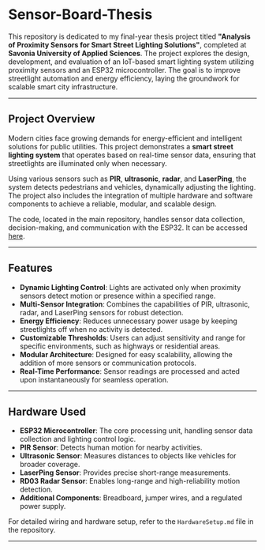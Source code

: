 # Sensor-Board-Thesis  

This repository is dedicated to my final-year thesis project titled **"Analysis of Proximity Sensors for Smart Street Lighting Solutions"**, completed at **Savonia University of Applied Sciences**. The project explores the design, development, and evaluation of an IoT-based smart lighting system utilizing proximity sensors and an ESP32 microcontroller. The goal is to improve streetlight automation and energy efficiency, laying the groundwork for scalable smart city infrastructure.  

---

## Project Overview  

Modern cities face growing demands for energy-efficient and intelligent solutions for public utilities. This project demonstrates a **smart street lighting system** that operates based on real-time sensor data, ensuring that streetlights are illuminated only when necessary.  

Using various sensors such as **PIR**, **ultrasonic**, **radar**, and **LaserPing**, the system detects pedestrians and vehicles, dynamically adjusting the lighting. The project also includes the integration of multiple hardware and software components to achieve a reliable, modular, and scalable design.  

The code, located in the main repository, handles sensor data collection, decision-making, and communication with the ESP32. It can be accessed [here](./code/SmartLightingSystem.ino).  

---

## Features  

- **Dynamic Lighting Control**: Lights are activated only when proximity sensors detect motion or presence within a specified range.  
- **Multi-Sensor Integration**: Combines the capabilities of PIR, ultrasonic, radar, and LaserPing sensors for robust detection.  
- **Energy Efficiency**: Reduces unnecessary power usage by keeping streetlights off when no activity is detected.  
- **Customizable Thresholds**: Users can adjust sensitivity and range for specific environments, such as highways or residential areas.  
- **Modular Architecture**: Designed for easy scalability, allowing the addition of more sensors or communication protocols.  
- **Real-Time Performance**: Sensor readings are processed and acted upon instantaneously for seamless operation.  

---

## Hardware Used  

- **ESP32 Microcontroller**: The core processing unit, handling sensor data collection and lighting control logic.  
- **PIR Sensor**: Detects human motion for nearby activities.  
- **Ultrasonic Sensor**: Measures distances to objects like vehicles for broader coverage.  
- **LaserPing Sensor**: Provides precise short-range measurements.  
- **RD03 Radar Sensor**: Enables long-range and high-reliability motion detection.  
- **Additional Components**: Breadboard, jumper wires, and a regulated power supply.  

For detailed wiring and hardware setup, refer to the `HardwareSetup.md` file in the repository.  

---

